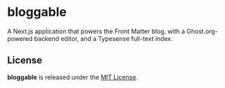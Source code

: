 # bloggable

A Next.js application that powers the Front Matter blog, with a Ghost.org-powered backend editor, and a Typesense full-text index.


## License

**bloggable** is released under the [MIT License](https://github.com/front-matter/bloggable/blob/master/LICENSE.md).
